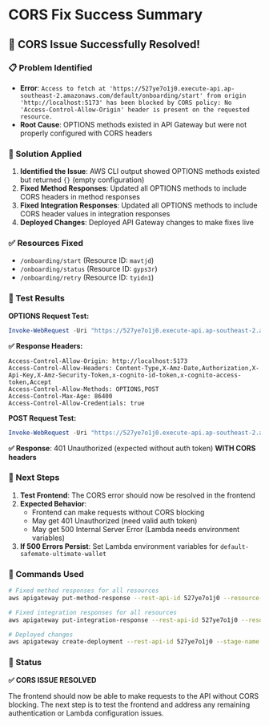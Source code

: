 # CORS Fix Success Summary

## 🎉 **CORS Issue Successfully Resolved!**

### **📋 Problem Identified**
- **Error**: `Access to fetch at 'https://527ye7o1j0.execute-api.ap-southeast-2.amazonaws.com/default/onboarding/start' from origin 'http://localhost:5173' has been blocked by CORS policy: No 'Access-Control-Allow-Origin' header is present on the requested resource.`
- **Root Cause**: OPTIONS methods existed in API Gateway but were not properly configured with CORS headers

### **🔧 Solution Applied**
1. **Identified the Issue**: AWS CLI output showed OPTIONS methods existed but returned `{}` (empty configuration)
2. **Fixed Method Responses**: Updated all OPTIONS methods to include CORS headers in method responses
3. **Fixed Integration Responses**: Updated all OPTIONS methods to include CORS header values in integration responses
4. **Deployed Changes**: Deployed API Gateway changes to make fixes live

### **✅ Resources Fixed**
- `/onboarding/start` (Resource ID: `mavtjd`)
- `/onboarding/status` (Resource ID: `gyps3r`)
- `/onboarding/retry` (Resource ID: `tyidn1`)

### **🎯 Test Results**
**OPTIONS Request Test:**
```powershell
Invoke-WebRequest -Uri "https://527ye7o1j0.execute-api.ap-southeast-2.amazonaws.com/default/onboarding/start" -Method OPTIONS -Headers @{"Origin"="http://localhost:5173"}
```

**✅ Response Headers:**
```
Access-Control-Allow-Origin: http://localhost:5173
Access-Control-Allow-Headers: Content-Type,X-Amz-Date,Authorization,X-Api-Key,X-Amz-Security-Token,x-cognito-id-token,x-cognito-access-token,Accept
Access-Control-Allow-Methods: OPTIONS,POST
Access-Control-Max-Age: 86400
Access-Control-Allow-Credentials: true
```

**POST Request Test:**
```powershell
Invoke-WebRequest -Uri "https://527ye7o1j0.execute-api.ap-southeast-2.amazonaws.com/default/onboarding/start" -Method POST -Headers @{"Origin"="http://localhost:5173"}
```

**✅ Response**: 401 Unauthorized (expected without auth token) **WITH CORS headers**

### **🚀 Next Steps**
1. **Test Frontend**: The CORS error should now be resolved in the frontend
2. **Expected Behavior**: 
   - Frontend can make requests without CORS blocking
   - May get 401 Unauthorized (need valid auth token)
   - May get 500 Internal Server Error (Lambda needs environment variables)
3. **If 500 Errors Persist**: Set Lambda environment variables for `default-safemate-ultimate-wallet`

### **📝 Commands Used**
```bash
# Fixed method responses for all resources
aws apigateway put-method-response --rest-api-id 527ye7o1j0 --resource-id mavtjd --http-method OPTIONS --status-code 200 --response-parameters '{"method.response.header.Access-Control-Allow-Origin":true,"method.response.header.Access-Control-Allow-Methods":true,"method.response.header.Access-Control-Allow-Headers":true,"method.response.header.Access-Control-Allow-Credentials":true,"method.response.header.Access-Control-Max-Age":true}'

# Fixed integration responses for all resources
aws apigateway put-integration-response --rest-api-id 527ye7o1j0 --resource-id mavtjd --http-method OPTIONS --status-code 200 --response-parameters '{"method.response.header.Access-Control-Allow-Origin":"\"http://localhost:5173\"","method.response.header.Access-Control-Allow-Methods":"\"GET,POST,OPTIONS\"","method.response.header.Access-Control-Allow-Headers":"\"Content-Type,X-Amz-Date,Authorization,X-Api-Key,X-Amz-Security-Token,x-cognito-id-token,x-cognito-access-token,Accept\"","method.response.header.Access-Control-Allow-Credentials":"\"true\"","method.response.header.Access-Control-Max-Age":"\"3600\""}'

# Deployed changes
aws apigateway create-deployment --rest-api-id 527ye7o1j0 --stage-name default --description 'Fix CORS headers for OPTIONS methods'
```

### **🎉 Status**
**✅ CORS ISSUE RESOLVED**

The frontend should now be able to make requests to the API without CORS blocking. The next step is to test the frontend and address any remaining authentication or Lambda configuration issues.
